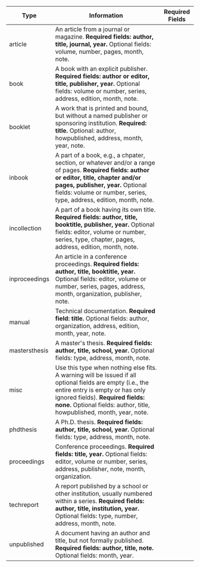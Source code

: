 |Type|Information|Required Fields|
|---|---|---|
|article|An article from a journal or magazine. **Required fields: author, title, journal, year.** Optional fields: volume, number, pages, month, note.||
|book|A book with an explicit publisher. **Required fields: author or editor, title, publisher, year.** Optional fields: volume or number, series, address, edition, month, note.||
|booklet|A work that is printed and bound, but without a named publisher or sponsoring institution. **Required: title.** Optional: author, howpublished, address, month, year, note.||
|inbook|A part of a book, e.g., a chpater, section, or whatever and/or a range of pages. **Required fields: author or editor, title, chapter and/or pages, publisher, year.** Optional fields: volume or number, series, type, address, edition, month, note.||
|incollection|A part of a book having its own title. **Required fields: author, title, booktitle, publisher, year.** Optional fields: editor, volume or number, series, type, chapter, pages, address, edition, month, note.||
|inproceedings|An article in a conference proceedings. **Required fields: author, title, booktitle, year.** Optional fields: editor, volume or number, series, pages, address, month, organization, publisher, note.||
|manual|Technical documentation. **Required field: title.** Optional fields: author, organization, address, edition, month, year, note.||
|mastersthesis|A master's thesis. **Required fields: author, title, school, year.** Optional fields: type, address, month, note.||
|misc|Use this type when nothing else fits. A warning will be issued if all optional fields are empty (i.e., the entire entry is empty or has only ignored fields). **Required fields: none.** Optional fields: author, title, howpublished, month, year, note.||
|phdthesis|A Ph.D. thesis. **Required fields: author, title, school, year.** Optional fields: type, address, month, note.||
|proceedings|Conference proceedings. **Required fields: title, year.** Optional fields: editor, volume or number, series, address, publisher, note, month, organization.||
|techreport|A report published by a school or other institution, usually numbered within a series. **Required fields: author, title, institution, year.** Optional fields: type, number, address, month, note.||
|unpublished|A document having an author and title, but not formally published. **Required fields: author, title, note.** Optional fields: month, year.||
